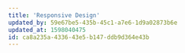 ```yaml
---
title: 'Responsive Design'
updated_by: 59e67be5-435b-45c1-a7e6-1d9a02873b6e
updated_at: 1598040475
id: ca8a235a-4336-43e5-b147-ddb9d364e43b
---
```


